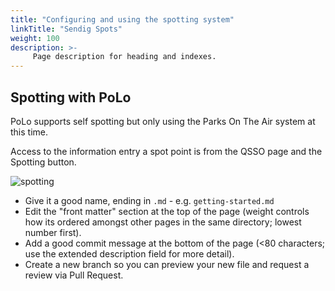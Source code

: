 ```yaml
---
title: "Configuring and using the spotting system"
linkTitle: "Sendig Spots"
weight: 100
description: >-
     Page description for heading and indexes.
---
```


## Spotting with PoLo

PoLo supports self spotting but only using the Parks On The Air system at this time. 

Access to the information entry a spot point is from the QSSO page and the Spotting button.

![spotting](https://github.com/ham2k/polo.ham2k.com/assets/570513/9abb594c-9974-4c6a-9cf4-8b1ca5ac1164)
* Give it a good name, ending in `.md` - e.g. `getting-started.md`
* Edit the "front matter" section at the top of the page (weight controls how its ordered amongst other pages in the same directory; lowest number first).
* Add a good commit message at the bottom of the page (<80 characters; use the extended description field for more detail).
* Create a new branch so you can preview your new file and request a review via Pull Request.
